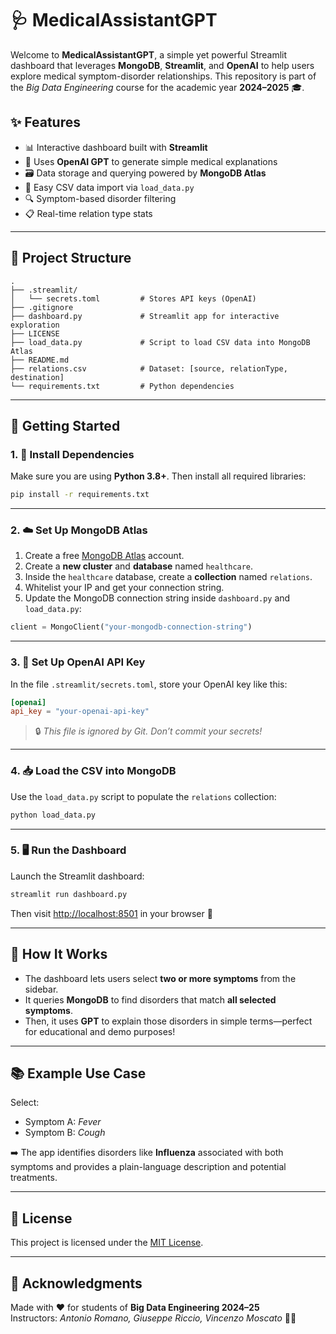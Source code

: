 # 🩺 MedicalAssistantGPT

Welcome to **MedicalAssistantGPT**, a simple yet powerful Streamlit dashboard that leverages **MongoDB**, **Streamlit**, and **OpenAI** to help users explore medical symptom-disorder relationships. This repository is part of the *Big Data Engineering* course for the academic year **2024–2025** 🎓.

## ✨ Features

- 📊 Interactive dashboard built with **Streamlit**
- 🧠 Uses **OpenAI GPT** to generate simple medical explanations
- 🗃️ Data storage and querying powered by **MongoDB Atlas**
- 🔄 Easy CSV data import via `load_data.py`
- 🔍 Symptom-based disorder filtering
- 📋 Real-time relation type stats

---

## 📁 Project Structure

```
.
├── .streamlit/
│   └── secrets.toml         # Stores API keys (OpenAI)
├── .gitignore
├── dashboard.py             # Streamlit app for interactive exploration
├── LICENSE
├── load_data.py             # Script to load CSV data into MongoDB Atlas
├── README.md
├── relations.csv            # Dataset: [source, relationType, destination]
└── requirements.txt         # Python dependencies
```

---

## 🚀 Getting Started

### 1. 🧪 Install Dependencies

Make sure you are using **Python 3.8+**. Then install all required libraries:

```bash
pip install -r requirements.txt
```

---

### 2. ☁️ Set Up MongoDB Atlas

1. Create a free [MongoDB Atlas](https://www.mongodb.com/cloud/atlas) account.
2. Create a **new cluster** and **database** named `healthcare`.
3. Inside the `healthcare` database, create a **collection** named `relations`.
4. Whitelist your IP and get your connection string.
5. Update the MongoDB connection string inside `dashboard.py` and `load_data.py`:

```python
client = MongoClient("your-mongodb-connection-string")
```

---

### 3. 🔐 Set Up OpenAI API Key

In the file `.streamlit/secrets.toml`, store your OpenAI key like this:

```toml
[openai]
api_key = "your-openai-api-key"
```

> 🔒 *This file is ignored by Git. Don’t commit your secrets!*

---

### 4. 📥 Load the CSV into MongoDB

Use the `load_data.py` script to populate the `relations` collection:

```bash
python load_data.py
```

---

### 5. 🖥️ Run the Dashboard

Launch the Streamlit dashboard:

```bash
streamlit run dashboard.py
```

Then visit [http://localhost:8501](http://localhost:8501) in your browser 🚀

---

## 🧠 How It Works

- The dashboard lets users select **two or more symptoms** from the sidebar.
- It queries **MongoDB** to find disorders that match **all selected symptoms**.
- Then, it uses **GPT** to explain those disorders in simple terms—perfect for educational and demo purposes!

---

## 📚 Example Use Case

Select:
- Symptom A: *Fever*
- Symptom B: *Cough*

➡️ The app identifies disorders like **Influenza** associated with both symptoms and provides a plain-language description and potential treatments.

---

## 🧾 License

This project is licensed under the [MIT License](./LICENSE).

---

## 🙌 Acknowledgments

Made with ❤️ for students of **Big Data Engineering 2024–25**  
Instructors: *Antonio Romano, Giuseppe Riccio, Vincenzo Moscato* 👨‍🏫